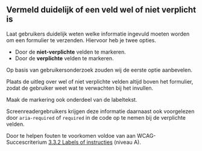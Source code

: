 <!-- @license CC0-1.0 -->

## Vermeld duidelijk of een veld wel of niet verplicht is

Laat gebruikers duidelijk weten welke informatie ingevuld moeten worden om een formulier te verzenden. Hiervoor heb je twee opties.

- Door de **niet-verplichte** velden te markeren.
- Door de **verplichte** velden te markeren.

Op basis van gebruikersonderzoek zouden wij de eerste optie aanbevelen.

Plaats de uitleg over wel of niet verplichte velden altijd boven het formulier, zodat de gebruiker weet wat te verwachten bij het invullen.

Maak de markering ook onderdeel van de labeltekst.

Screenreadergebruikers krijgen deze informatie daarnaast ook voorgelezen door `aria-required` of `required` in de code op te nemen bij de verplichte velden.

Door te helpen fouten te voorkomen voldoe van aan WCAG-Succescriterium [3.3.2 Labels of instructies](/wcag/3.3.2) (niveau A).

